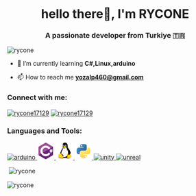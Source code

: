 
<h1 align="center">hello there👋, I'm RYCONE</h1>
<h3 align="center">A passionate developer from Turkiye 🇹🇷</h3>

<p align="left"> <img src="https://komarev.com/ghpvc/?username=rycone&label=Profile%20views&color=000000&style=flat" alt="rycone" /> </p>

- 🌱 I’m currently learning **C#,Linux,arduino**

- 📫 How to reach me **yozalp460@gmail.com**

<h3 align="left">Connect with me:</h3>
<p align="left">
<a href="https://twitter.com/rycone17129" target="blank"><img align="center" src="https://raw.githubusercontent.com/rahuldkjain/github-profile-readme-generator/master/src/images/icons/Social/twitter.svg" alt="rycone17129" height="30" width="40" /></a>
<a href="https://discord.gg/rycone17129" target="blank"><img align="center" src="https://raw.githubusercontent.com/rahuldkjain/github-profile-readme-generator/master/src/images/icons/Social/discord.svg" alt="rycone17129" height="30" width="40" /></a>
</p>

<h3 align="left">Languages and Tools:</h3>
<p align="left"> <a href="https://www.arduino.cc/" target="_blank" rel="noreferrer"> <img src="https://cdn.worldvectorlogo.com/logos/arduino-1.svg" alt="arduino" width="40" height="40"/> </a> <a href="https://www.w3schools.com/cs/" target="_blank" rel="noreferrer"> <img src="https://raw.githubusercontent.com/devicons/devicon/master/icons/csharp/csharp-original.svg" alt="csharp" width="40" height="40"/> </a> <a href="https://www.linux.org/" target="_blank" rel="noreferrer"> <img src="https://raw.githubusercontent.com/devicons/devicon/master/icons/linux/linux-original.svg" alt="linux" width="40" height="40"/> </a> <a href="https://www.python.org" target="_blank" rel="noreferrer"> <img src="https://raw.githubusercontent.com/devicons/devicon/master/icons/python/python-original.svg" alt="python" width="40" height="40"/> </a> <a href="https://unity.com/" target="_blank" rel="noreferrer"> <img src="https://www.vectorlogo.zone/logos/unity3d/unity3d-icon.svg" alt="unity" width="40" height="40"/> </a> <a href="https://unrealengine.com/" target="_blank" rel="noreferrer"> <img src="https://raw.githubusercontent.com/kenangundogan/fontisto/036b7eca71aab1bef8e6a0518f7329f13ed62f6b/icons/svg/brand/unreal-engine.svg" alt="unreal" width="40" height="40"/> </a> </p>

<p>&nbsp;<img align="center" src="https://github-readme-stats.vercel.app/api?username=rycone&show_icons=true&theme=dark&locale=en" alt="rycone" /></p>

<p><img align="center" src="https://github-readme-streak-stats.herokuapp.com/?user=rycone&theme=dark" alt="rycone" /></p>
